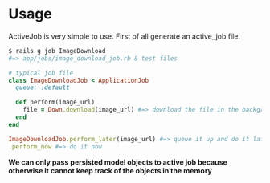 # Usage
ActiveJob is very simple to use.
First of all generate an active_job file.

```bash
$ rails g job ImageDownload
#=> app/jobs/image_download_job.rb & test files
```

```ruby
# typical job file
class ImageDownloadJob < ApplicationJob
  queue: :default

  def perform(image_url)
    file = Down.download(image_url) #=> download the file in the background
  end
end

ImageDownloadJob.perform_later(image_url) #=> queue it up and do it later
.perform_now #=> do it now
```

**We can only pass persisted model objects to active job because otherwise it cannot keep track of the objects in the memory**
